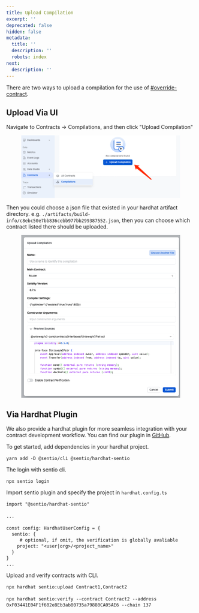 ```yaml
---
title: Upload Compilation
excerpt: ''
deprecated: false
hidden: false
metadata:
  title: ''
  description: ''
  robots: index
next:
  description: ''
---
```

There are two ways to upload a compilation for the use of [#override-contract](./#override-contract "mention").

## Upload Via UI

Navigate to Contracts -> Compilations, and then click "Upload Compilation"

<figure>
  <img src="https://raw.githubusercontent.com/sentioxyz/docs/v1.0/assets/image (1) (1) (1).png" alt="" />
  <figcaption></figcaption>
</figure>

Then you could choose a json file that existed in your hardhat artifact directory. e.g. `./artifacts/build-info/c8ebc50e7bb836cebb977bb299387552.json`, then you can choose which contract listed there should be uploaded.

<figure>
  <img src="https://raw.githubusercontent.com/sentioxyz/docs/v1.0/assets/image (1) (1).png" alt="" />
  <figcaption></figcaption>
</figure>

## Via Hardhat Plugin

We also provide a hardhat plugin for more seamless integration with your contract development workflow. You can find our plugin in [GitHub](https://github.com/sentioxyz/hardhat-sentio/blob/main/README).

To get started, add dependencies in your hardhat project.

```
yarn add -D @sentio/cli @sentio/hardhat-sentio
```

The login with sentio cli.

```
npx sentio login
```

Import sentio plugin and specify the project in `hardhat.config.ts`

```
import "@sentio/hardhat-sentio"

...

const config: HardhatUserConfig = {
  sentio: {
     # optional, if omit, the verification is globally avaliable
    project: "<user|org>/<project_name>"
  }
}
...
```

Upload and verify contracts with CLI.

```
npx hardhat sentio:upload Contract1,Contract2

npx hardhat sentio:verify --contract Contract2 --address 0xF03441E04F1f602e8Eb3ab80735a79880CA05AE6 --chain 137
```